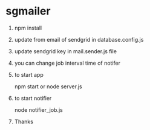 # sgmailer

1) npm install

2) update from email of sendgrid in database.config.js

3) update sendgrid key in mail.sender.js file

4) you can change job interval time of notifer

5) to start app 
	
	npm start 
		or 
	node server.js 


6) to start notifier

	node notifier_job.js 
	
7) Thanks
